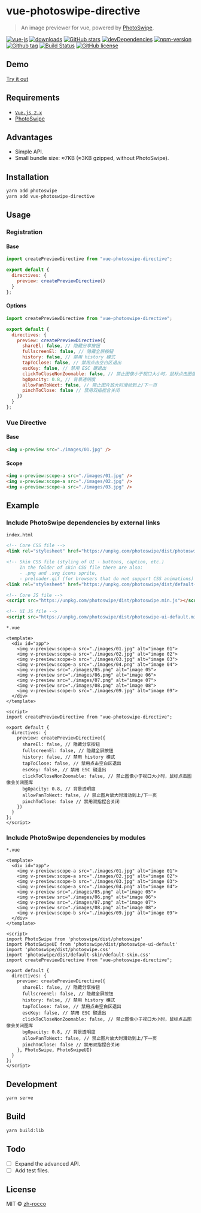 # vue-photoswipe-directive

> An image previewer for vue, powered by [PhotoSwipe](https://github.com/dimsemenov/PhotoSwipe).

[![vue-js](https://img.shields.io/badge/vue.js-2.x-brightgreen.svg?maxAge=604800)](https://vuejs.org/)
[![downloads](https://img.shields.io/npm/dt/vue-photoswipe-directive.svg)](http://npm-stats.com/~packages/vue-photoswipe-directive)
[![GitHub stars](https://img.shields.io/github/stars/zh-rocco/vue-photoswipe-directive.svg)](https://github.com/zh-rocco/vue-photoswipe-directive/stargazers)
[![devDependencies](https://img.shields.io/david/dev/zh-rocco/vue-photoswipe-directive.svg)](https://david-dm.org/zh-rocco/vue-photoswipe-directive?type=dev)
[![npm-version](https://img.shields.io/npm/v/vue-photoswipe-directive.svg?maxAge=3600)](https://www.npmjs.com/package/vue-photoswipe-directive)
[![Github tag](https://img.shields.io/github/tag/zh-rocco/vue-photoswipe-directive.svg?maxAge=3600)](https://github.com/zh-rocco/vue-photoswipe-directive/)
[![Build Status](https://travis-ci.org/zh-rocco/vue-photoswipe-directive.svg?branch=master)](https://travis-ci.org/zh-rocco/vue-photoswipe-directive)
[![GitHub license](https://img.shields.io/github/license/zh-rocco/vue-photoswipe-directive.svg)](https://github.com/zh-rocco/vue-photoswipe-directive/blob/master/LICENSE)

## Demo

[Try it out](https://zh-rocco.github.io/vue-photoswipe-directive/)

## Requirements

- [`Vue.js 2.x`](https://cn.vuejs.org/)
- [PhotoSwipe](https://github.com/dimsemenov/PhotoSwipe)

## Advantages

- Simple API.
- Small bundle size: ≈7KB (≈3KB gzipped, without PhotoSwipe).

## Installation

```bash
yarn add photoswipe
yarn add vue-photoswipe-directive
```

## Usage

### Registration

#### Base

```js
import createPreviewDirective from "vue-photoswipe-directive";

export default {
  directives: {
    preview: createPreviewDirective()
  }
};
```

#### Options

```js
import createPreviewDirective from "vue-photoswipe-directive";

export default {
  directives: {
    preview: createPreviewDirective({
      shareEl: false, // 隐藏分享按钮
      fullscreenEl: false, // 隐藏全屏按钮
      history: false, // 禁用 history 模式
      tapToClose: false, // 禁用点击空白区退出
      escKey: false, // 禁用 ESC 键退出
      clickToCloseNonZoomable: false, // 禁止图像小于视口大小时，鼠标点击图像会关闭图库
      bgOpacity: 0.8, // 背景透明度
      allowPanToNext: false, // 禁止图片放大时滑动到上/下一页
      pinchToClose: false // 禁用双指捏合关闭
    })
  }
};
```

### Vue Directive

#### Base

```html
<img v-preview src="./images/01.jpg" />
```

#### Scope

```html
<img v-preview:scope-a src="./images/01.jpg" />
<img v-preview:scope-a src="./images/02.jpg" />
<img v-preview:scope-a src="./images/03.jpg" />
```

## Example

### Include PhotoSwipe dependencies by external links

`index.html`

```html
<!-- Core CSS file -->
<link rel="stylesheet" href="https://unpkg.com/photoswipe/dist/photoswipe.css" />

<!-- Skin CSS file (styling of UI - buttons, caption, etc.)
     In the folder of skin CSS file there are also:
     - .png and .svg icons sprite, 
     - preloader.gif (for browsers that do not support CSS animations) -->
<link rel="stylesheet" href="https://unpkg.com/photoswipe/dist/default-skin/default-skin.css" />

<!-- Core JS file -->
<script src="https://unpkg.com/photoswipe/dist/photoswipe.min.js"></script>

<!-- UI JS file -->
<script src="https://unpkg.com/photoswipe/dist/photoswipe-ui-default.min.js"></script>
```

`*.vue`

```vue
<template>
  <div id="app">
    <img v-preview:scope-a src="./images/01.jpg" alt="image 01">
    <img v-preview:scope-a src="./images/02.jpg" alt="image 02">
    <img v-preview:scope-b src="./images/03.jpg" alt="image 03">
    <img v-preview:scope-a src="./images/04.png" alt="image 04">
    <img v-preview src="./images/05.png" alt="image 05">
    <img v-preview src="./images/06.png" alt="image 06">
    <img v-preview src="./images/07.png" alt="image 07">
    <img v-preview src="./images/08.png" alt="image 08">
    <img v-preview:scope-b src="./images/09.jpg" alt="image 09">
  </div>
</template>

<script>
import createPreviewDirective from "vue-photoswipe-directive";

export default {
  directives: {
    preview: createPreviewDirective({
      shareEl: false, // 隐藏分享按钮
      fullscreenEl: false, // 隐藏全屏按钮
      history: false, // 禁用 history 模式
      tapToClose: false, // 禁用点击空白区退出
      escKey: false, // 禁用 ESC 键退出
      clickToCloseNonZoomable: false, // 禁止图像小于视口大小时，鼠标点击图像会关闭图库
      bgOpacity: 0.8, // 背景透明度
      allowPanToNext: false, // 禁止图片放大时滑动到上/下一页
      pinchToClose: false // 禁用双指捏合关闭
    })
  }
};
</script>
```

### Include PhotoSwipe dependencies by modules

`*.vue`

```vue
<template>
  <div id="app">
    <img v-preview:scope-a src="./images/01.jpg" alt="image 01">
    <img v-preview:scope-a src="./images/02.jpg" alt="image 02">
    <img v-preview:scope-b src="./images/03.jpg" alt="image 03">
    <img v-preview:scope-a src="./images/04.png" alt="image 04">
    <img v-preview src="./images/05.png" alt="image 05">
    <img v-preview src="./images/06.png" alt="image 06">
    <img v-preview src="./images/07.png" alt="image 07">
    <img v-preview src="./images/08.png" alt="image 08">
    <img v-preview:scope-b src="./images/09.jpg" alt="image 09">
  </div>
</template>

<script>
import PhotoSwipe from 'photoswipe/dist/photoswipe'
import PhotoSwipeUI from 'photoswipe/dist/photoswipe-ui-default'
import 'photoswipe/dist/photoswipe.css'
import 'photoswipe/dist/default-skin/default-skin.css'
import createPreviewDirective from "vue-photoswipe-directive";

export default {
  directives: {
    preview: createPreviewDirective({
      shareEl: false, // 隐藏分享按钮
      fullscreenEl: false, // 隐藏全屏按钮
      history: false, // 禁用 history 模式
      tapToClose: false, // 禁用点击空白区退出
      escKey: false, // 禁用 ESC 键退出
      clickToCloseNonZoomable: false, // 禁止图像小于视口大小时，鼠标点击图像会关闭图库
      bgOpacity: 0.8, // 背景透明度
      allowPanToNext: false, // 禁止图片放大时滑动到上/下一页
      pinchToClose: false // 禁用双指捏合关闭
    }, PhotoSwipe, PhotoSwipeUI)
  }
};
</script>
```

## Development

```bash
yarn serve
```

## Build

```bash
yarn build:lib
```

## Todo

- [ ] Expand the advanced API. 
- [ ] Add test files.

## License

MIT © [zh-rocco](https://github.com/zh-rocco)
